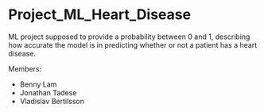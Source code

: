 # Project_ML_Heart_Disease

ML project supposed to provide a probability between 0 and 1, describing how accurate the model is in predicting whether or not a patient has a heart disease.

Members: 
+ Benny Lam
+ Jonathan Tadese
+ Vladislav Bertilsson 
